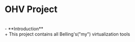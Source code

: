 # OHV Project
<br>
- **Introduction**
<br>
+ This project contains all Belling's("my") virtualization tools 
